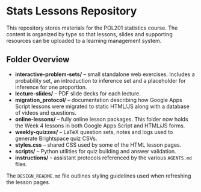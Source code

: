 # Stats Lessons Repository

This repository stores materials for the POL201 statistics course. The content is organized by type so that lessons, slides and supporting resources can be uploaded to a learning management system.

## Folder Overview

- **interactive-problem-sets/** – small standalone web exercises. Includes a probability set, an introduction to inference set and a placeholder for inference for one proportion.
- **lecture-slides/** – PDF slide decks for each lecture.
- **migration_protocol/** – documentation describing how Google Apps Script lessons were migrated to static HTML/JS along with a database of videos and questions.
- **online-lessons/** – fully online lesson packages. This folder now holds the Week&nbsp;4 lessons in both Google Apps Script and HTML/JS forms.
- **weekly-quizzes/** – LaTeX question sets, notes and logs used to generate Brightspace quiz CSVs.
- **styles.css** – shared CSS used by some of the HTML lesson pages.
- **scripts/** – Python utilities for quiz building and answer validation.
- **instructions/** – assistant protocols referenced by the various `AGENTS.md` files.

The `DESIGN_README.md` file outlines styling guidelines used when refreshing the lesson pages.
